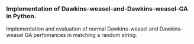 ### Implementation of Dawkins-weasel-and-Dawkins-weasel-GA in Python. 
Implementation and evaluation of normal Dawkins-weasel and Dawkins-weasel GA perfomances in matching a random string.
